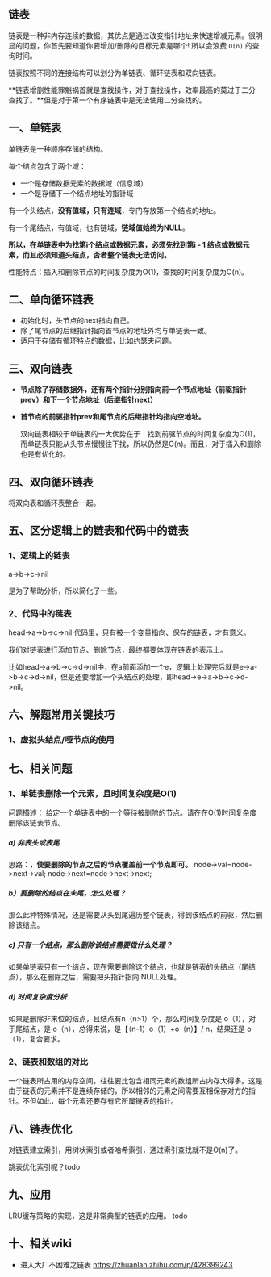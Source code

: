 ## 链表
链表是一种非内存连续的数据，其优点是通过改变指针地址来快速增减元素。很明显的问题，你首先要知道你要增加/删除的目标元素是哪个! 所以会浪费 `O(n)` 的查询时间。

链表按照不同的连接结构可以划分为单链表、循环链表和双向链表。

**链表增删性能罪魁祸首就是查找操作，对于查找操作，效率最高的莫过于二分查找了。**但是对于第一个有序链表中是无法使用二分查找的。

## 一、单链表
单链表是一种顺序存储的结构。 

每个结点包含了两个域：
* 一个是存储数据元素的数据域（信息域）
* 一个是存储下一个结点地址的指针域

有一个头结点，**没有值域，只有连域**，专门存放第一个结点的地址。 

有一个尾结点，有值域，也有链域，**链域值始终为NULL**。 

**所以，在单链表中为找第i个结点或数据元素，必须先找到第i - 1 结点或数据元素，而且必须知道头结点，否者整个链表无法访问。**

性能特点：插入和删除节点的时间复杂度为O(1)，查找的时间复杂度为O(n)。

## 二、单向循环链表
* 初始化时，头节点的next指向自己。
* 除了尾节点的后继指针指向首节点的地址外均与单链表一致。
* 适用于存储有循环特点的数据，比如约瑟夫问题。

## 三、双向链表
* **节点除了存储数据外，还有两个指针分别指向前一个节点地址（前驱指针prev）和下一个节点地址（后继指针next）**
* **首节点的前驱指针prev和尾节点的后继指针均指向空地址。**

    双向链表相较于单链表的一大优势在于：找到前驱节点的时间复杂度为O(1)，而单链表只能从头节点慢慢往下找，所以仍然是O(n)。而且，对于插入和删除也是有优化的。

## 四、双向循环链表
将双向表和循环表整合一起。

## 五、区分逻辑上的链表和代码中的链表
### 1、逻辑上的链表
a->b->c->nil

是为了帮助分析，所以简化了一些。

### 2、代码中的链表
head->a->b->c->nil
代码里，只有被一个变量指向、保存的链表，才有意义。

我们对链表进行添加节点、删除节点，最终都要体现在链表的表示上。

比如head->a->b->c->d->nil中，在a前面添加一个e，逻辑上处理完后就是e->a->b->c->d->nil，但是还要增加一个头结点的处理，即head->e->a->b->c->d->nil。

## 六、解题常用关键技巧
### 1、虚拟头结点/哑节点的使用

## 七、相关问题
### 1、单链表删除一个元素，且时间复杂度是O(1)
问题描述：
给定一个单链表中的一个等待被删除的节点。请在在O(1)时间复杂度删除该链表节点。

##### a) 非表头或表尾
思路：**，使要删除的节点之后的节点覆盖前一个节点即可。**
node->val=node->next->val;
node->next=node->next->next;

##### b）要删除的结点在末尾，怎么处理？
那么此种特殊情况，还是需要从头到尾遍历整个链表，得到该结点的前驱，然后删除该结点。

##### c) 只有一个结点，那么删除该结点需要做什么处理？
如果单链表只有一个结点，现在需要删除这个结点，也就是链表的头结点（尾结点），那么在删除之后，需要把头指针指向 NULL处理。

##### d) 时间复杂度分析
如果是删除非末位的结点，且结点有n（n>1）个，那么时间复杂度是 o（1），对于尾结点，是 o（n），总得来说，是【（n-1）o（1）+o（n）】/ n，结果还是 o（1），复合要求。

### 2、链表和数组的对比

一个链表所占用的内存空间，往往要比包含相同元素的数组所占内存大得多。这是由于链表的元素并不是连续存储的，所以相邻的元素之间需要互相保存对方的指针。不但如此，每个元素还要存有它所属链表的指针。

## 八、链表优化

对链表建立索引，用树状索引或者哈希索引，通过索引查找就不是O(n)了。

跳表优化索引呢？todo

## 九、应用

LRU缓存策略的实现，这是非常典型的链表的应用。 todo

## 十、相关wiki

* 进入大厂不困难之链表 https://zhuanlan.zhihu.com/p/428399243